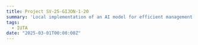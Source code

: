 ```yaml
---
title: Project SV‐25‐GIJON‐1‐20
summary: 'Local implementation of an AI model for efficient management of energy consumption in industrial plants'
tags:
  - IUTA
date: "2025-03-01T00:00:00Z"
---
```

